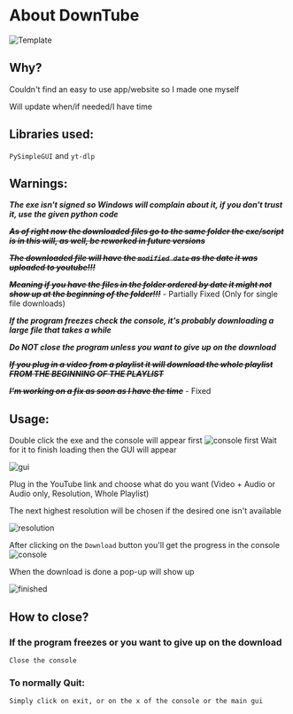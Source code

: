 # About DownTube
![Template](https://github.com/AurasV/DownTube/assets/80701407/711a86a5-98f9-441a-86f2-21f56cb5e7e5)

## Why?
Couldn't find an easy to use app/website so I made one myself

Will update when/if needed/I have time
## Libraries used:
``PySimpleGUI`` and ``yt-dlp``

## Warnings:
***The exe isn't signed so Windows will complain about it, if you don't trust it, use the given python code***

~~***As of right now the downloaded files go to the same folder the exe/script is in this will, as well, be reworked in future versions***~~

~~***The downloaded file will have the ``modified date`` as the date it was uploaded to youtube!!!***~~ 

~~***Meaning if you have the files in the folder ordered by date it might not show up at the beginning of the folder!!!***~~ - Partially Fixed (Only for single file downloads)

***If the program freezes check the console, it's probably downloading a large file that takes a while***

***Do NOT close the program unless you want to give up on the download***

~~***If you plug in a video from a playlist it will download the whole playlist FROM THE BEGINNING OF THE PLAYLIST***~~

~~***I'm working on a fix as soon as I have the time***~~ - Fixed





## Usage:
Double click the exe and the console will appear first
![console first](https://github.com/AurasV/DownTube/assets/80701407/b93526ad-8990-430d-a1e5-c976c42cecf6)
Wait for it to finish loading then the GUI will appear

![gui](https://github.com/AurasV/DownTube/assets/80701407/97579dda-fc9e-4b80-8f20-4172cd4bf312)

Plug in the YouTube link and choose what do you want (Video + Audio or Audio only, Resolution, Whole Playlist)

The next highest resolution will be chosen if the desired one isn't available 

![resolution](https://github.com/AurasV/DownTube/assets/80701407/107599ae-8f99-4443-b240-14666305a5d2)

After clicking on the ``Download`` button you'll get the progress in the console
![console](https://github.com/AurasV/DownTube/assets/80701407/b4ba794a-be9e-4a2c-bbc1-5c7903e956bf)

When the download is done a pop-up will show up

![finished](https://github.com/AurasV/DownTube/assets/80701407/af0eb3aa-24b9-4394-bbe4-bdb770f65b4b)

## How to close?
### If the program freezes or you want to give up on the download

``Close the console``

### To normally Quit:

``Simply click on exit, or on the x of the console or the main gui``

